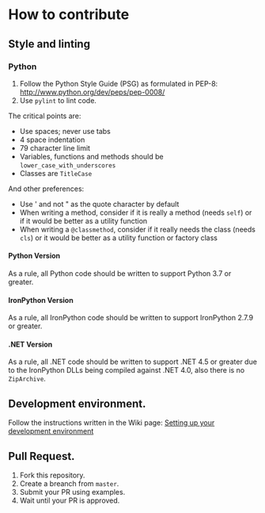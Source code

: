 # How to contribute

## Style and linting

### Python

1. Follow the Python Style Guide (PSG) as formulated in PEP-8: http://www.python.org/dev/peps/pep-0008/
2. Use `pylint` to lint code.

The critical points are:

* Use spaces; never use tabs
* 4 space indentation
* 79 character line limit
* Variables, functions and methods should be `lower_case_with_underscores`
* Classes are `TitleCase`

And other preferences:

* Use ' and not " as the quote character by default
* When writing a method, consider if it is really a method (needs `self`) or if it would be better as a utility function
* When writing a `@classmethod`, consider if it really needs the class (needs `cls`) or it would be better as a utility function or factory class

#### Python Version

As a rule, all Python code should be written to support Python 3.7 or greater.

#### IronPython Version

As a rule, all IronPython code should be written to support IronPython 2.7.9 or greater.

#### .NET Version

As a rule, all .NET code should be written to support .NET 4.5 or greater due to the IronPython DLLs being compiled against .NET 4.0, also there is no `ZipArchive`.

## Development environment.

Follow the instructions written in the Wiki page: [Setting up your development environment](https://github.com/byt3bl33d3r/SILENTTRINITY/wiki/Setting-up-your-development-environment)

## Pull Request.

1. Fork this repository.
2. Create a breanch from `master`.
3. Submit your PR using examples.
4. Wait until your PR is approved.
